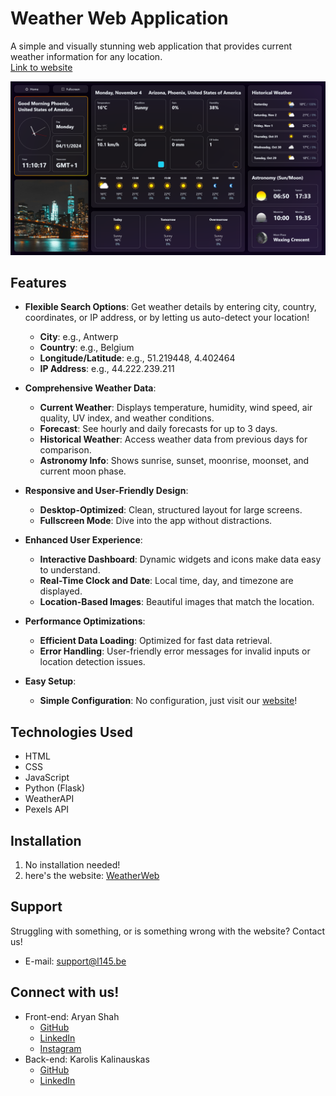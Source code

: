 # Weather Web Application

A simple and visually stunning web application that provides current weather information for any location. <br>
[Link to website](https://l145.be/weatherweb.html)

![weather app demo](demo.png)

## Features

- **Flexible Search Options**: Get weather details by entering city, country, coordinates, or IP address, or by letting us auto-detect your location!
  - **City**: e.g., Antwerp
  - **Country**: e.g., Belgium
  - **Longitude/Latitude**: e.g., 51.219448, 4.402464
  - **IP Address**: e.g., 44.222.239.211

- **Comprehensive Weather Data**:
  - **Current Weather**: Displays temperature, humidity, wind speed, air quality, UV index, and weather conditions.
  - **Forecast**: See hourly and daily forecasts for up to 3 days.
  - **Historical Weather**: Access weather data from previous days for comparison.
  - **Astronomy Info**: Shows sunrise, sunset, moonrise, moonset, and current moon phase.

- **Responsive and User-Friendly Design**:
  - **Desktop-Optimized**: Clean, structured layout for large screens.
  - **Fullscreen Mode**: Dive into the app without distractions.
  
- **Enhanced User Experience**:
  - **Interactive Dashboard**: Dynamic widgets and icons make data easy to understand.
  - **Real-Time Clock and Date**: Local time, day, and timezone are displayed.
  - **Location-Based Images**: Beautiful images that match the location.

- **Performance Optimizations**:
  - **Efficient Data Loading**: Optimized for fast data retrieval.
  - **Error Handling**: User-friendly error messages for invalid inputs or location detection issues.

- **Easy Setup**:
  - **Simple Configuration**: No configuration, just visit our [website](https://l145.be/weatherweb.html)!

## Technologies Used

- HTML
- CSS
- JavaScript
- Python (Flask)
- WeatherAPI
- Pexels API

## Installation

1. No installation needed! 
2. here's the website: [WeatherWeb](https://l145.be/weatherweb.html)

## Support

Struggling with something, or is something wrong with the website? 
Contact us!

- E-mail: support@l145.be

## Connect with us!

- Front-end: Aryan Shah
    - [GitHub](https://github.com/legelff)
    - [LinkedIn](https://www.linkedin.com/in/aryan-shah-752364295)
    - [Instagram](https://www.instagram.com/l.egelf)
- Back-end: Karolis Kalinauskas
    - [GitHub](https://github.com/KarolisKalinauskas1)
    - [LinkedIn](https://www.linkedin.com/in/karolis-kalinauskas-8735ab253/)
